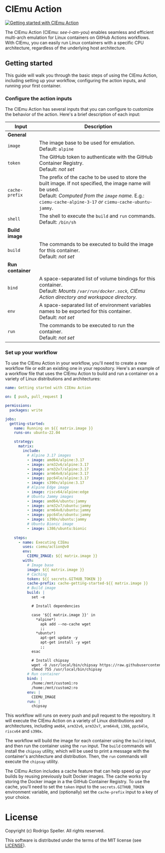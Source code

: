 # CIEmu Action

[![Getting started with CIEmu Action](https://github.com/ciemu/action/actions/workflows/getting-started.yml/badge.svg)](https://github.com/ciemu/action/actions/workflows/getting-started.yml)

The CIEmu Action (CIEmu: *see-I-am-you*) enables seamless and efficient multi-arch emulation for Linux containers on GitHub Actions workflows. With CIEmu, you can easily run Linux containers with a specific CPU architecture, regardless of the underlying host architecture.

## Getting started

This guide will walk you through the basic steps of using the CIEmu Action, including setting up your workflow, configuring the action inputs, and running your first container.

### Configure the action inputs

The CIEmu Action has several inputs that you can configure to customize the behavior of the action. Here's a brief description of each input:

| Input | Description |
| --- | --- |
| **General** |
| `image` | The image base to be used for emulation. <br> Default: `alpine` |
| `token` | The GitHub token to authenticate with the GitHub Container Registry. <br> Default: *not set* |
| `cache-prefix` | The prefix of the cache to be used to store the built image. If not specified, the image name will be used. <br> Default: *Computed from the `image` name.* E.g.: `ciemu-cache-alpine-3-17` *or* `ciemu-cache-ubuntu-jammy`. |
| `shell` | The shell to execute the `build` and `run` commands. <br> Default: `/bin/sh` |	
| **Build image** |
| `build` | The commands to be executed to build the image for this container. <br> Default: *not set* |
| **Run container** |
| `bind` | A space-separated list of volume bindings for this container. <br> Default: *Mounts `/var/run/docker.sock`, CIEmu Action directory and workspace directory.* |
| `env` | A space-separated list of environment variables names to be exported for this container. <br> Default: *not set* |
| `run` | The commands to be executed to run the container. <br> Default: *not set* |

### Set up your workflow

To use the CIEmu Action in your workflow, you'll need to create a new workflow file or edit an existing one in your repository. Here's an example of a workflow file that uses the CIEmu Action to build and run a container on a variety of Linux distributions and architectures:

```yaml
name: Getting started with CIEmu Action

on: [ push, pull_request ]

permissions:
  packages: write

jobs:
  getting-started:
    name: Running on ${{ matrix.image }}
    runs-on: ubuntu-22.04

    strategy:
      matrix:
        include:
          # Alpine 3.17 images
          - image: amd64/alpine:3.17
          - image: arm32v6/alpine:3.17
          - image: arm32v7/alpine:3.17
          - image: arm64v8/alpine:3.17
          - image: ppc64le/alpine:3.17
          - image: s390x/alpine:3.17
          # Alpine Edge image
          - image: riscv64/alpine:edge
          # Ubuntu Jammy images
          - image: amd64/ubuntu:jammy
          - image: arm32v7/ubuntu:jammy
          - image: arm64v8/ubuntu:jammy
          - image: ppc64le/ubuntu:jammy
          - image: s390x/ubuntu:jammy
          # Ubuntu Bionic image
          - image: i386/ubuntu:bionic
          
    steps:
      - name: Executing CIEmu
        uses: ciemu/action@v0
        env: 
          CIEMU_IMAGE: ${{ matrix.image }}
        with:
          # Image base
          image: ${{ matrix.image }}
          # Caching
          token: ${{ secrets.GITHUB_TOKEN }}
          cache-prefix: cache-getting-started-${{ matrix.image }}
          # Build image
          build: |
            set -e

            # Install dependencies

            case '${{ matrix.image }}' in
              *alpine*)
                apk add --no-cache wget
                ;;
              *ubuntu*)
                apt-get update -y
                apt-get install -y wget
                ;;
            esac

            # Install chipsay
            wget -O /usr/local/bin/chipsay https://raw.githubusercontent.com/ciemu/action/v0/chipsay
            chmod 755 /usr/local/bin/chipsay
          # Run container
          bind: |
            /home:/mnt/custom1:ro
            /home:/mnt/custom2:ro
          env: |
            CIEMU_IMAGE
          run: |
            chipsay
```

This workflow will runs on every push and pull request to the repository. It will execute the CIEmu Action on a variety of Linux distributions and architectures, including `amd64`, `arm32v6`, `arm32v7`, `arm64v8`, `i386`, `ppc64le`, `riscv64` and `s390x`.

The workflow will build the image for each container using the `build` input, and then run the container using the `run` input. The `build` commands will install the `chipsay` utility, which will be used to print a message with the container's architecture and distribution. Then, the `run` commands will execute the `chipsay` utility.

The CIEmu Action includes a cache feature that can help speed up your builds by reusing previously built Docker images. The cache works by storing the Docker image in a the GitHub Container Registry. To use the cache, you'll need to set the `token` input to the `secrets.GITHUB_TOKEN` environment variable, and (optionally) set the `cache-prefix` input to a key of your choice.

# License

Copyright (c) Rodrigo Speller. All rights reserved.

This software is distributed under the terms of the MIT license
(see [LICENSE](LICENSE)).